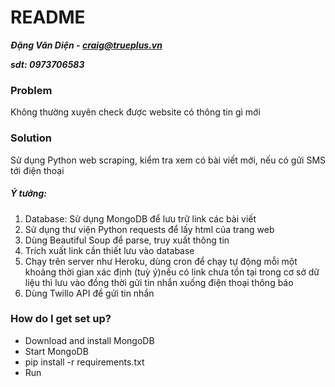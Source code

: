 # README #
***Đặng Văn Diện - craig@trueplus.vn***

***sdt: 0973706583***

### Problem
Không thường xuyên check được website có thông tin gì mới
### Solution
Sử dụng Python web scraping, kiểm tra xem có bài viết mới, nếu có
gửi SMS tới điện thoại
##### Ý tưởng: 
1. Database: Sử dụng MongoDB để lưu trữ link các bài viết
2. Sử dụng thư viện Python requests để lấy html của trang web
3. Dùng Beautiful Soup để parse, truy xuất thông tin
4. Trích xuất link cần thiết lưu vào database
5. Chạy trên server như Heroku, dùng cron để chạy tự động mỗi một khoảng 
thời gian xác định (tuỳ ý)nếu có link chưa tồn tại trong cơ sở dữ liệu thì lưu vào đồng
thời gửi tin nhắn xuống điện thoại thông báo
6. Dùng Twillo API để gửi tin nhắn


### How do I get set up? ###
* Download and install MongoDB 
* Start MongoDB
* pip install -r requirements.txt
* Run